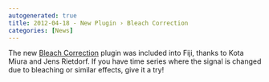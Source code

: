 ```yaml
---
autogenerated: true
title: 2012-04-18 - New Plugin › Bleach Correction
categories: [News]
---
```


The new [Bleach Correction](/plugins/bleach-correction) plugin was included into Fiji, thanks to Kota Miura and Jens Rietdorf. If you have time series where the signal is changed due to bleaching or similar effects, give it a try!


